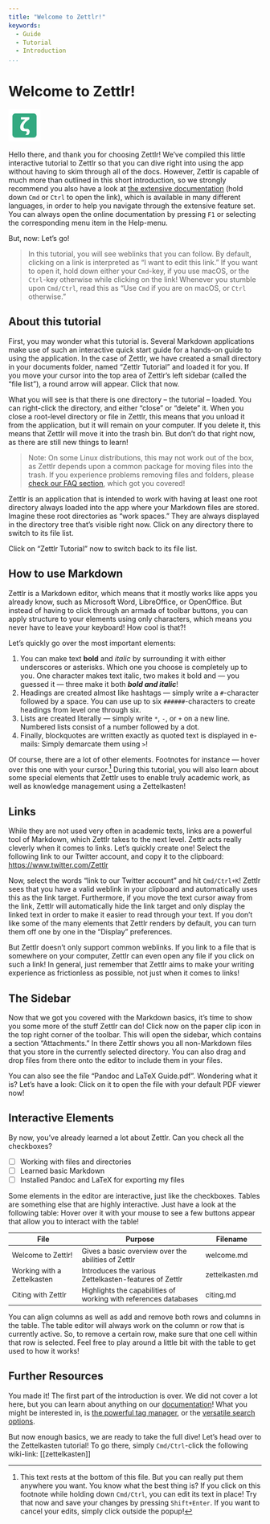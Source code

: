 ```yaml
---
title: "Welcome to Zettlr!"
keywords:
  - Guide
  - Tutorial
  - Introduction
...
```


# Welcome to Zettlr!

 ![zettlr.png](./zettlr.png)

Hello there, and thank you for choosing Zettlr! We’ve compiled this little interactive tutorial to Zettlr so that you can dive right into using the app without having to skim through all of the docs. However, Zettlr is capable of much more than outlined in this short introduction, so we strongly recommend you also have a look at [the extensive documentation](https://docs.zettlr.com/) (hold down `Cmd` or `Ctrl` to open the link), which is available in many different languages, in order to help you navigate through the extensive feature set. You can always open the online documentation by pressing `F1` or selecting the corresponding menu item in the Help-menu.

But, now: Let’s go!

> In this tutorial, you will see weblinks that you can follow. By default, clicking on a link is interpreted as “I want to edit this link.” If you want to open it, hold down either your `Cmd`-key, if you use macOS, or the `Ctrl`-key otherwise while clicking on the link! Whenever you stumble upon `Cmd/Ctrl`, read this as “Use `Cmd` if you are on macOS, or `Ctrl` otherwise.”

## About this tutorial

First, you may wonder what this tutorial is. Several Markdown applications make use of such an interactive quick start guide for a hands-on guide to using the application. In the case of Zettlr, we have created a small directory in your documents folder, named “Zettlr Tutorial” and loaded it for you. If you move your cursor into the top area of Zettlr’s left sidebar (called the “file list”), a round arrow will appear. Click that now.

What you will see is that there is one directory – the tutorial – loaded. You can right-click the directory, and either “close” or “delete” it. When you close a root-level directory or file in Zettlr, this means that you unload it from the application, but it will remain on your computer. If you delete it, this means that Zettlr will move it into the trash bin. But don’t do that right now, as there are still new things to learn!

> Note: On some Linux distributions, this may not work out of the box, as Zettlr depends upon a common package for moving files into the trash. If you experience problems removing files and folders, please [check our FAQ section](https://docs.zettlr.com/en/faq/#im-using-linux-and-deleting-files-doesnt-move-them-to-the-trash), which got you covered!

Zettlr is an application that is intended to work with having at least one root directory always loaded into the app where your Markdown files are stored. Imagine these root directories as “work spaces.” They are always displayed in the directory tree that’s visible right now. Click on any directory there to switch to its file list.

Click on “Zettlr Tutorial” now to switch back to its file list.

## How to use Markdown

Zettlr is a Markdown editor, which means that it mostly works like apps you already know, such as Microsoft Word, LibreOffice, or OpenOffice. But instead of having to click through an armada of toolbar buttons, you can apply structure to your elements using only characters, which means you never have to leave your keyboard! How cool is that?!

Let’s quickly go over the most important elements:

1. You can make text **bold** and _italic_ by surrounding it with either underscores or asterisks. Which one you choose is completely up to you. One character makes text italic, two makes it bold and — you guessed it — three make it both __*bold and italic*__!
2. Headings are created almost like hashtags — simply write a `#`-character followed by a space. You can use up to six `######`-characters to create headings from level one through six.
3. Lists are created literally — simply write `*`, `-`, or `+` on a new line. Numbered lists consist of a number followed by a dot.
4. Finally, blockquotes are written exactly as quoted text is displayed in e-mails: Simply demarcate them using `>`!

Of course, there are a lot of other elements. Footnotes for instance — hover over this one with your cursor.[^1] During this tutorial, you will also learn about some special elements that Zettlr uses to enable truly academic work, as well as knowledge management using a Zettelkasten!

## Links

While they are not used very often in academic texts, links are a powerful tool of Markdown, which Zettlr takes to the next level. Zettlr acts really cleverly when it comes to links. Let’s quickly create one! Select the following link to our Twitter account, and copy it to the clipboard: https://www.twitter.com/Zettlr

Now, select the words “link to our Twitter account” and hit `Cmd/Ctrl+K`! Zettlr sees that you have a valid weblink in your clipboard and automatically uses this as the link target. Furthermore, if you move the text cursor away from the link, Zettlr will automatically hide the link target and only display the linked text in order to make it easier to read through your text. If you don’t like some of the many elements that Zettlr renders by default, you can turn them off one by one in the “Display” preferences.

But Zettlr doesn’t only support common weblinks. If you link to a file that is somewhere on your computer, Zettlr can even open any file if you click on such a link! In general, just remember that Zettlr aims to make your writing experience as frictionless as possible, not just when it comes to links!

## The Sidebar

Now that we got you covered with the Markdown basics, it’s time to show you some more of the stuff Zettlr can do! Click now on the paper clip icon in the top right corner of the toolbar. This will open the sidebar, which contains a section “Attachments.” In there Zettlr shows you all non-Markdown files that you store in the currently selected directory. You can also drag and drop files from there onto the editor to include them in your files.

You can also see the file “Pandoc and LaTeX Guide.pdf”. Wondering what it is? Let’s have a look: Click on it to open the file with your default PDF viewer now!

## Interactive Elements

By now, you’ve already learned a lot about Zettlr. Can you check all the checkboxes?

- [ ] Working with files and directories
- [ ] Learned basic Markdown
- [ ] Installed Pandoc and LaTeX for exporting my files

Some elements in the editor are interactive, just like the checkboxes. Tables are something else that are highly interactive. Just have a look at the following table: Hover over it with your mouse to see a few buttons appear that allow you to interact with the table!

| File                        | Purpose                                                          | Filename        |
|-----------------------------|------------------------------------------------------------------|-----------------|
| Welcome to Zettlr!          | Gives a basic overview over the abilities of Zettlr              | welcome.md      |
| Working with a Zettelkasten | Introduces the various Zettelkasten-features of Zettlr           | zettelkasten.md |
| Citing with Zettlr          | Highlights the capabilities of working with references databases | citing.md       |

You can align columns as well as add and remove both rows and columns in the table. The table editor will always work on the column or row that is currently active. So, to remove a certain row, make sure that one cell within that row is selected. Feel free to play around a little bit with the table to get used to how it works!

## Further Resources

You made it! The first part of the introduction is over. We did not cover a lot here, but you can learn about anything on our [documentation](https://docs.zettlr.com/)! What you might be interested in, is [the powerful tag manager](https://docs.zettlr.com/en/reference/settings/#manage-tags), or the [versatile search options](https://docs.zettlr.com/en/core/search/).

But now enough basics, we are ready to take the full dive! Let’s head over to the Zettelkasten tutorial! To go there, simply `Cmd/Ctrl`-click the following wiki-link: [[zettelkasten]]

[^1]: This text rests at the bottom of this file. But you can really put them anywhere you want. You know what the best thing is? If you click on this footnote while holding down `Cmd/Ctrl`, you can edit its text in place! Try that now and save your changes by pressing `Shift+Enter`. If you want to cancel your edits, simply click outside the popup!
